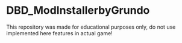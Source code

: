 # DBD_ModInstallerbyGrundo
This repository was made for educational purposes only, do not use implemented here features in actual game!

